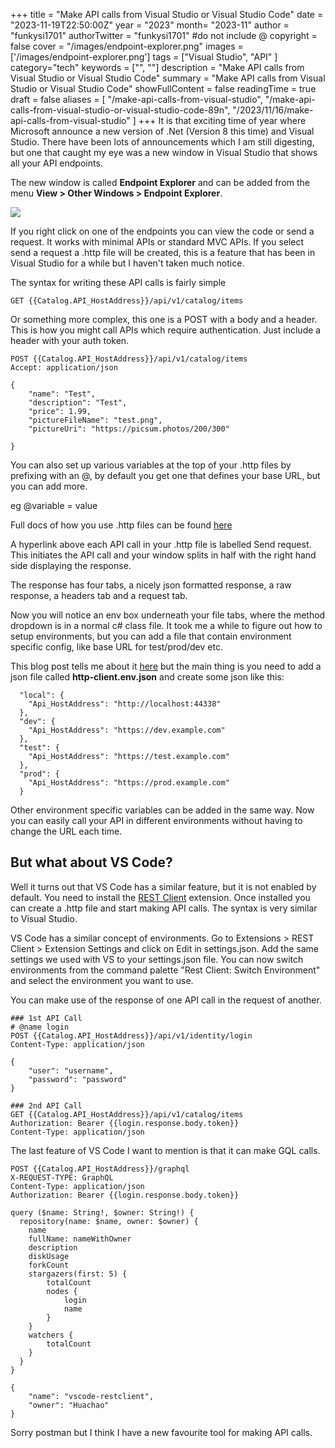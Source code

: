 +++
title = "Make API calls from Visual Studio or Visual Studio Code"
date = "2023-11-19T22:50:00Z"
year = "2023"
month= "2023-11"
author = "funkysi1701"
authorTwitter = "funkysi1701" #do not include @
copyright = false
cover = "/images/endpoint-explorer.png"
images = ['/images/endpoint-explorer.png']
tags = ["Visual Studio", "API" ]
category="tech"
keywords = ["", ""]
description = "Make API calls from Visual Studio or Visual Studio Code"
summary = "Make API calls from Visual Studio or Visual Studio Code"
showFullContent = false
readingTime = true
draft = false
aliases = [
    "/make-api-calls-from-visual-studio",
    "/make-api-calls-from-visual-studio-or-visual-studio-code-89n",
    "/2023/11/16/make-api-calls-from-visual-studio"
]
+++
It is that exciting time of year where Microsoft announce a new version of .Net (Version 8 this time) and Visual Studio. There have been lots of announcements which I am still digesting, but one that caught my eye was a new window in Visual Studio that shows all your API endpoints.

The new window is called **Endpoint Explorer** and can be added from the menu **View > Other Windows > Endpoint Explorer**.

![](/images/endpoint-explorer.png)

If you right click on one of the endpoints you can view the code or send a request. It works with minimal APIs or standard MVC APIs. If you select send a request a .http file will be created, this is a feature that has been in Visual Studio for a while but I haven't taken much notice.

The syntax for writing these API calls is fairly simple

```
GET {{Catalog.API_HostAddress}}/api/v1/catalog/items
```

Or something more complex, this one is a POST with a body and a header. This is how you might call APIs which require authentication. Just include a header with your auth token.


```
POST {{Catalog.API_HostAddress}}/api/v1/catalog/items
Accept: application/json

{
    "name": "Test",
    "description": "Test",
    "price": 1.99,
    "pictureFileName": "test.png",
    "pictureUri": "https://picsum.photos/200/300"

}

```

You can also set up various variables at the top of your .http files by prefixing with an @, by default you get one that defines your base URL, but you can add more. 

eg @variable = value

Full docs of how you use .http files can be found [here](https://learn.microsoft.com/en-us/aspnet/core/test/http-files?view=aspnetcore-8.0) 

A hyperlink above each API call in your .http file is labelled Send request. This initiates the API call and your window splits in half with the right hand side displaying the response.

The response has four tabs, a nicely json formatted response, a raw response, a headers tab and a request tab.

Now you will notice an env box underneath your file tabs, where the method dropdown is in a normal c# class file. It took me a while to figure out how to setup environments, but you can add a file that contain environment specific config, like base URL for test/prod/dev etc.

This blog post tells me about it [here](https://devblogs.microsoft.com/visualstudio/safely-use-secrets-in-http-requests-in-visual-studio-2022/) but the main thing is you need to add a json file called **http-client.env.json** and create some json like this:

```
  "local": {
    "Api_HostAddress": "http://localhost:44338"
  },
  "dev": {
    "Api_HostAddress": "https://dev.example.com"
  },
  "test": {
    "Api_HostAddress": "https://test.example.com"
  },
  "prod": {
    "Api_HostAddress": "https://prod.example.com"
  }
```

Other environment specific variables can be added in the same way. Now you can easily call your API in different environments without having to change the URL each time.

## But what about VS Code? 

Well it turns out that VS Code has a similar feature, but it is not enabled by default. You need to install the [REST Client](https://marketplace.visualstudio.com/items?itemName=humao.rest-client) extension. Once installed you can create a .http file and start making API calls. The syntax is very similar to Visual Studio.

VS Code has a similar concept of environments. Go to Extensions > REST Client > Extension Settings and click on Edit in settings.json. Add the same settings we used with VS to your settings.json file. You can now switch environments from the command palette "Rest Client: Switch Environment" and select the environment you want to use.

You can make use of the response of one API call in the request of another.

```
### 1st API Call
# @name login
POST {{Catalog.API_HostAddress}}/api/v1/identity/login
Content-Type: application/json

{
    "user": "username",
    "password": "password"
}

### 2nd API Call
GET {{Catalog.API_HostAddress}}/api/v1/catalog/items
Authorization: Bearer {{login.response.body.token}}
Content-Type: application/json

```

The last feature of VS Code I want to mention is that it can make GQL calls.

```
POST {{Catalog.API_HostAddress}}/graphql
X-REQUEST-TYPE: GraphQL
Content-Type: application/json
Authorization: Bearer {{login.response.body.token}}

query ($name: String!, $owner: String!) {
  repository(name: $name, owner: $owner) {
    name
    fullName: nameWithOwner
    description
    diskUsage
    forkCount
    stargazers(first: 5) {
        totalCount
        nodes {
            login
            name
        }
    }
    watchers {
        totalCount
    }
  }
}

{
    "name": "vscode-restclient",
    "owner": "Huachao"
}
```

Sorry postman but I think I have a new favourite tool for making API calls.
